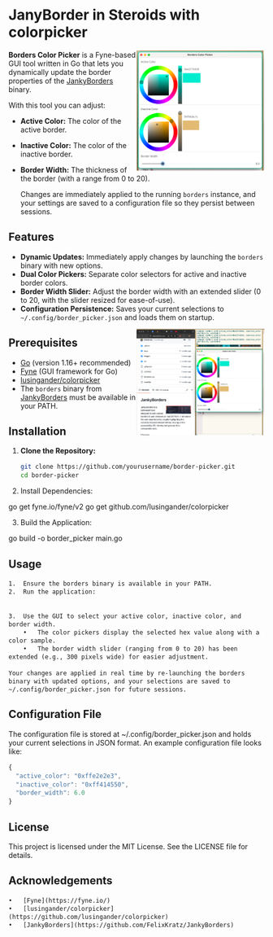 # JanyBorder in Steroids with colorpicker 

<img align="right" width="50%" src="images/picker.png" alt="Borders Color Picker">

**Borders Color Picker** is a Fyne-based GUI tool written in Go that lets you dynamically update the border properties of the [JankyBorders](https://github.com/FelixKratz/JankyBorders) binary. 


With this tool you can adjust:

  - **Active Color:** The color of the active border.
  - **Inactive Color:** The color of the inactive border.
  - **Border Width:** The thickness of the border (with a range from 0 to 20).

    Changes are immediately applied to the running `borders` instance, and your settings are saved to a configuration file so they persist between sessions.


## Features

- **Dynamic Updates:** Immediately apply changes by launching the `borders` binary with new options.
- **Dual Color Pickers:** Separate color selectors for active and inactive border colors.
- **Border Width Slider:** Adjust the border width with an extended slider (0 to 20, with the slider resized for ease-of-use).
- **Configuration Persistence:** Saves your current selections to `~/.config/border_picker.json` and loads them on startup.

<img align="right" width="50%" src="images/demo.png" alt="Borders Color Picker Demo">


## Prerequisites

- [Go](https://golang.org/) (version 1.16+ recommended)
- [Fyne](https://fyne.io/) (GUI framework for Go)
- [lusingander/colorpicker](https://github.com/lusingander/colorpicker)
- The `borders` binary from [JankyBorders](https://github.com/FelixKratz/JankyBorders) must be available in your PATH.

## Installation

1. **Clone the Repository:**

   ```bash
   git clone https://github.com/yourusername/border-picker.git
   cd border-picker

2.	Install Dependencies:

go get fyne.io/fyne/v2
go get github.com/lusingander/colorpicker


3.	Build the Application:

go build -o border_picker main.go



## Usage
	1.	Ensure the borders binary is available in your PATH.
	2.	Run the application:


	3.	Use the GUI to select your active color, inactive color, and border width.
	    •	The color pickers display the selected hex value along with a color sample.
	    •	The border width slider (ranging from 0 to 20) has been extended (e.g., 300 pixels wide) for easier adjustment.

    Your changes are applied in real time by re-launching the borders binary with updated options, and your selections are saved to ~/.config/border_picker.json for future sessions.

## Configuration File

The configuration file is stored at ~/.config/border_picker.json and holds your current selections in JSON format. An example configuration file looks like:
```js
{
  "active_color": "0xffe2e2e3",
  "inactive_color": "0xff414550",
  "border_width": 6.0
}
```
## License

This project is licensed under the MIT License. See the LICENSE file for details.

## Acknowledgements
	•	[Fyne](https://fyne.io/)
	•	[lusingander/colorpicker](https://github.com/lusingander/colorpicker)
	•	[JankyBorders](https://github.com/FelixKratz/JankyBorders)

